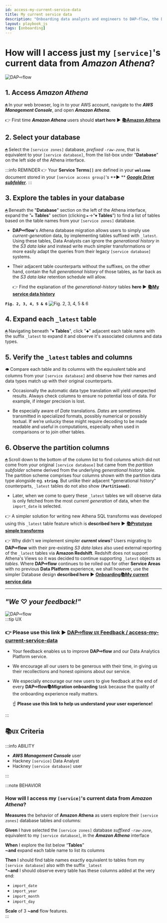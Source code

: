 ```yaml
---
id: access-my-current-service-data
title: My current service data
description: "Onboarding data analysts and engineers to DAP⇨flow, the Data Analytics Platform Airflow integration."
layout: playbook_js
tags: [onboarding]
---
```


# How will I access just my `[service]`'s current data from ***Amazon Athena***?
![DAP⇨flow](../images/DAPairflowFLOWmigration.png)  

## 1. Access ***Amazon Athena***
**`🖱`** In your web browser, log in to your AWS account, navigate to the ***AWS Management Console***, and open ***Amazon Athena***. 
   
👉 First time ***Amazon Athena*** users should **start here ►** **[📚Amazon Athena](../parking/access-my-Amazon-Athena-database)** 

## 2. Select your database
**`🖱`** Select the `[service zones]` database, *prefixed `-raw-zone`*, that is equivalent to your `[service database]`, from the list-box under "**Database**" on the left side of the Athena interface.  

:::info REMINDER
👉  Your **Service Terms`[]`** are defined in your **`welcome`** document stored in your `[service access group]`'s **► ** [***Google Drive subfolder***](https://drive.google.com/drive/folders/1soY6hORmPVlRvlW_t1V1hTFXfZbLt6NS?usp=drive_link). 
:::

## 3. Explore the tables in your database
**`🖱`** Beneath the "**Database**" section on the left of the Athena interface, expand the "**`►` Tables**" section (clicking **`►`**→“**`▼` Tables**”) to find a list of tables based on the table names from your `[service zones]` database.

* **DAP⇨flow**'s Athena database migration allows users to simply use *current-generation* data, by implementing tables suffixed with `_latest`. Using these tables, Data Analysts can ignore the *generational history* in the *S3 data lake* and instead write much simpler transformations or more easily adapt the queries from their legacy `[service database]` systems.  

* Their adjacent table counterparts without the suffixes, on the other hand, contain the full *generational history* of those tables, as far back as the *S3 data lake* retention schedule will allow.  

   👉 Find the explanation of the *generational-history* tables **here ►** **[📚My service data history](../parking/access-my-service-data-history)** 

**`Fig. 2, 3, 4, 5 & 6`** ![Fig. 2, 3, 4, 5 & 6](../images/parking-access-my-current-service-data-two-six.png)

## 4. Expand each `_latest` table
**`🖱`** Navigating beneath "**`▼` Tables**", click "`🞧`" adjacent each table name with the suffix `_latest` to expand it and observe it's associated columns and data types.

## 5. Verify the `_latest` tables and columns
**`👁`** Compare each table and its columns with the equivalent table and columns from your `[service database]` and observe how their names and data types match up with their original counterparts.

* Occasionally the automatic data type translation will yield unexpected results. Always check columns to ensure no potential loss of data. For example, if integer precision is lost.

* Be especially aware of *Date* translations. *Dates* are sometimes transmitted in specialized formats, possibly numerical or possibly textual. If we’re unlucky these might require decoding to be made readable and useful in computations, especially when used in comparisons or to join other tables.

## 6. Observe the partition columns
**`🖱`** Scroll down to the bottom of the column list to find columns which did not come from your original `[service database]` but came from the *partition subfolder* scheme derived from the underlying *generational history* table. The partition scheme comprises four columns shown with the partition data type alongside eg. **`string`**. But unlike their adjacent *generational history" counterparts, `_latest` tables do not also show **`(Partitioned)`**.

* Later, when we come to query these `_latest` tables we will observe data is only fetched from the most *current generation* of data, when the `import_date` is selected.

👉 A simpler solution for writing new Athena SQL transforms was developed using this `_latest` table feature which is **described here ►** **[📚Prototype simple transforms](../parking/prototype-simple-transforms)**  

👉 Why didn't we implement simpler ***current views***? Users migrating to **DAP⇨flow** with their pre-existing *S3 data lakes* also used external reporting of the `_latest` tables via **Amazon Redshift**. Redshift does not support Athena's Views so it was decided to continue supporting `_latest` objects as *tables*. Where **DAP⇨flow** continues to be rolled out for other **Service Areas** with no previous **Data Platform** experience, we shall however, use the simpler Database design **described here ►** **[Onboarding📚My current service data](../parking/access-my-current-service-data)**  

---
## ***"We* ♡ *your feedback!"***
![DAP⇨flow](../images/DAPairflowFLOWmigration.png)  
:::tip UX  
### 👉 Please use **this link ►** [**DAP⇨flow** `UX` **Feedback / access-my-current-service-data**](https://docs.google.com/forms/d/e/1FAIpQLSc7nv1XmfRJKZlZTYIJQxAwbimUfsZLXQOVt3TJO-zUOjcRGQ/viewform?usp=pp_url&entry.339550210=access-my-current-service-data)  

- Your feedback enables us to improve **DAP⇨flow** and our Data Analytics Platform service.  
- We encourage all our users to be generous with their time, in giving us their recollections and honest opinions about our service.  
- We especially encourage our new users to give feedback at the end of every **DAP⇨flow📚Migration onboarding** task because the quality of the onboarding experience really matters.  

   ☝ **Please use this link to help us understand your user experience!**  

:::

## 📚`UX` Criteria
:::info ABILITY  
* ***AWS Management Console*** user  
* Hackney `[service]` Data Analyst
* Hackney `[service database]` user

:::

:::note BEHAVIOR  
### How will I access my `[service]`'s current data from ***Amazon Athena***?
**Measures** the behavior of **Amazon Athena** as users explore their `[service zones]` database tables and columns:  

**Given** I have selected the `[service zones]` database *suffixed `-raw-zone`*, equivalent to my `[service database]`, in the ***Amazon Athena*** interface  

**When** I explore the list below “**Tables**”  
**~and** expand each table name to list its columns  

**Then** I should find table names exactly equivalent to tables from my `[service database]` also with the suffix `_latest`  
***~and** I should observe every table has these columns added at the very end:
   * `import_date`  
   * `import_year`  
   * `import_month`  
   * `import_day`  

**Scale** of 3 **~and** flow features.  
:::
